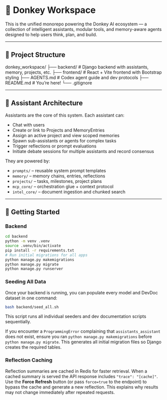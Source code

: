 # 🧠 Donkey Workspace

This is the unified monorepo powering the Donkey AI ecosystem — a collection of intelligent assistants, modular tools, and memory-aware agents designed to help users think, plan, and build.

---

## 📁 Project Structure

donkey_workspace/
├── backend/ # Django backend with assistants, memory, projects, etc.
├── frontend/ # React + Vite frontend with Bootstrap styling
├── AGENTS.md # Codex agent guide and dev protocols
├── README.md # You’re here!
└── .gitignore

---

## 🧠 Assistant Architecture

Assistants are the core of this system. Each assistant can:

- Chat with users
- Create or link to Projects and MemoryEntries
- Assign an active project and view scoped memories
- Spawn sub-assistants or agents for complex tasks
- Trigger reflections or prompt evaluations
- Initiate debate sessions for multiple assistants and record consensus

They are powered by:

- `prompts/` – reusable system prompt templates
- `memory/` – memory chains, entries, reflections
- `projects/` – tasks, milestones, project plans
- `mcp_core/` – orchestration glue + context protocol
- `intel_core/` – document ingestion and chunked search

---

## 🚀 Getting Started

### Backend

```bash
cd backend
python -m venv .venv
source .venv/bin/activate
pip install -r requirements.txt
# Run initial migrations for all apps
python manage.py makemigrations
python manage.py migrate
python manage.py runserver
```

### Seeding All Data

Once your backend is running, you can populate every model and DevDoc dataset in one command:

```bash
bash backend/seed_all.sh
```

This script runs all individual seeders and dev documentation scripts sequentially.

If you encounter a `ProgrammingError` complaining that `assistants_assistant`
does not exist, ensure you ran `python manage.py makemigrations` before
`python manage.py migrate`. This generates all initial migration files so Django
creates the required tables.

### Reflection Caching

Reflection summaries are cached in Redis for faster retrieval. When a cached
summary is served the API response includes `"trace": "[cache]"`. Use the
**Force Refresh** button (or pass `force=true` to the endpoint) to bypass the
cache and generate a new reflection. This explains why results may not change
immediately after repeated requests.


